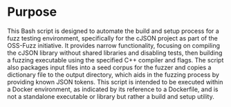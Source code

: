 # Purpose
This Bash script is designed to automate the build and setup process for a fuzz testing environment, specifically for the cJSON project as part of the OSS-Fuzz initiative. It provides narrow functionality, focusing on compiling the cJSON library without shared libraries and disabling tests, then building a fuzzing executable using the specified C++ compiler and flags. The script also packages input files into a seed corpus for the fuzzer and copies a dictionary file to the output directory, which aids in the fuzzing process by providing known JSON tokens. This script is intended to be executed within a Docker environment, as indicated by its reference to a Dockerfile, and is not a standalone executable or library but rather a build and setup utility.
